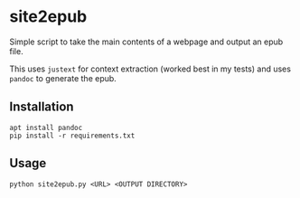 # site2epub

Simple script to take the main contents of a webpage and output an epub file.

This uses `justext` for context extraction (worked best in my tests) and uses `pandoc` to generate the epub.

## Installation

```
apt install pandoc
pip install -r requirements.txt
```

## Usage

```
python site2epub.py <URL> <OUTPUT DIRECTORY>
```